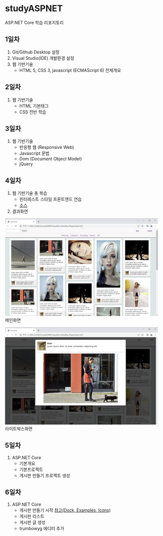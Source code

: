 # studyASPNET
ASP.NET Core 학습 리포지토리

## 1일차
1. Git/Github Desktop 설정
2. Visual Studio(IDE) 개발환경 설정
3. 웹 기반기술
   - HTML 5, CSS 3, javascript (ECMAScript 6) 전체개요
  
## 2일차
1. 웹 기반기술
   - HTML 기본태그
   - CSS 전반 학습
   
## 3일차
1. 웹 기반기술
   - 반응형 웹 (Responsive Web)
   - Javascript 문법
   - Dom (Document Object Model)
   - jQuery
   
## 4일차
1. 웹 기반기술 총 복습
   - 핀터레스트 스타일 프론트엔드 연습
   - [소스](https://github.com/roving324/studyASPNET/tree/main/Day04/FrontEndExec/Pages)
2. 결과화면

![메인화면](https://github.com/roving324/studyASPNET/blob/main/Images/html_screen01.png)
메인화면

![라이트박스화면](https://github.com/roving324/studyASPNET/blob/main/Images/html_screen02.png)
라이트박스화면
## 5일차
1. ASP.NET Core
   - 기본개요
   - 기본프로젝트
   - 게시판 만들기 프로젝트 생성
   
## 6일차
1. ASP.NET Core
   - 게시판 만들기 시작
   <a href="https://getbootstrap.com">참고(Dock, Examples, Icons)</a>
   - 게시판 리스트
   - 게시판 글 생성
   - trumbowyg 에디터 추가